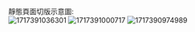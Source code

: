 靜態頁面切版示意圖:  
![1717391036301](https://github.com/Shuntei/my-work-shop-layout/assets/106071701/6567acb2-336f-42a3-b651-31285f215c63)
![1717391000717](https://github.com/Shuntei/my-work-shop-layout/assets/106071701/daa6c179-ceb8-4257-af1d-12d929c6eb9c)
![1717390974989](https://github.com/Shuntei/my-work-shop-layout/assets/106071701/8b0f7082-00c0-45f9-838c-e7f765ef4bc1)
